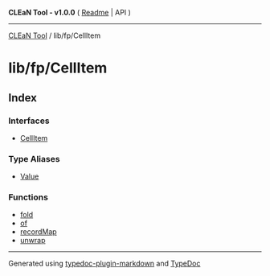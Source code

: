 **CLEaN Tool - v1.0.0** ( [Readme](../../../README.md) \| API )

***

[CLEaN Tool](../../../modules.md) / lib/fp/CellItem

# lib/fp/CellItem

## Index

### Interfaces

- [CellItem](interfaces/CellItem.md)

### Type Aliases

- [Value](type-aliases/Value.md)

### Functions

- [fold](functions/fold.md)
- [of](functions/of.md)
- [recordMap](functions/recordMap.md)
- [unwrap](functions/unwrap.md)

***

Generated using [typedoc-plugin-markdown](https://www.npmjs.com/package/typedoc-plugin-markdown) and [TypeDoc](https://typedoc.org/)
